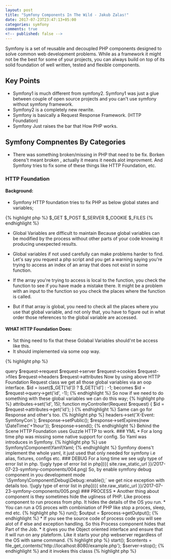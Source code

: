 ```yaml
---
layout: post
title: "Symfony Components In The Wild - Jakub Zalas!"
date: 2017-07-23T23:47:13+05:00
categories: symfony
comments: true
<!-- published: false -->
---
```


Symfony is a set of reusable and decoupled PHP components designed to solve common web development problems. While as a framework it might not be the best for some of your projects, you can always build on top of its solid foundation of well written, tested and flexible components.

## Key Points

* Symfony1 is much different from symfony2. Symfony1 was just a glue between couple of open source projects and you can't use symfony without symfony framework.
* Symfony2 is a completely new rewrite.
* Symfony is basically a Request Response Framework. (HTTP Foundation)
* Symfony Just raises the bar that How PHP works.


## Symfony Compnentes By Categories

* There was something broken/missing in PHP that need to be fix. Borken doens't meant broken , actually it means it needs alot improvment. And Symfony tries to fix some of these things like HTTP Foundation, etc.


### HTTP Foundation

#### Background:

* Symfony HTTP foundation tries to fix PHP as below global states and variables;

{% highlight php %}
 $_GET
 $_POST
 $_SERVER
 $_COOKIE
 $_FILES
{% endhighlight %}

* Global Variables are difficult to maintain Because global variables can be modified by the process without other parts of your code knowing it producing unexpected results.
* Global variables if not used carefully can make problems harder to find. Let's say you request a php script and you get a warning saying you're trying to access an index of an array that does not exist in some function.

* If the array you're trying to access is local to the function, you check the function to see if you have made a mistake there. It might be a problem with an input to the function so you check the places where the function is called.

* But if that array is global, you need to check all the places where you use that global variable, and not only that, you have to figure out in what order those references to the global variable are accessed.


####  WHAT HTTP Foundation Does:

* 1st thing need to fix that these Golabal Variables should'nt be access like this.
* It should implemented via some oop way.

{% highlight php %}
<?php
use Symfony\Component\HttpFoundation\Request;

$request = Request::createFromGlobals();

$request->query
$request->request
$request->server
$request->cookies
$request->files
$request->headers
$request->attributes

Now by using above HTTP Foundation Request class we get all those global variables via an oop interface.

$id = isset($_GET['id']) ? $_GET['id'] : -1;
becomes
$id = $request->query->get('id', -1);
{% endhighlight %}

So now if we need to do something with these global variables we can do this way;

{% highlight php %}
<?php
use Symfony\Component\HttpFoundation\Request;

$request = Request::createFromGlobals();
$request->attributes->set('id', 15);

function myController(Request $request) {
	$id = $request->attributes->get('id');

}
{% endhighlight %}

Same can go for Response and other's too.
{% highlight php %}
<?php
// in normal php we need to send some header's info

header('X-Event: SymfonyCon`);
header('Cache-Control: public`);
header('Expires: '.$dateto,e`);

// but using HTTP Foundation
use Symfony\Component\HttpFoundation\Request;

$response = new Response('Hello', 200);
$response->headers->set('X-Event: SymfonyCon`);
$response->setPublic();
$response->setExpires(new \DateTime('+1hour'));
$response->send();
{% endhighlight %}

Behind the Scene HTTP Foundation uses Guzzle HTTP to work.


### YML

* For a long time php was missing some native support for config. So Yaml was introduces in Symfony.
{% highlight php %}
	use Symfony\Component\Yaml\Yaml;
{% endhighlight %}

Symfony doens't implement the whole yaml, it just used that only needed for symfony i.e alias, fixtures, configs etc.

### DEBUG

For a long time we see ugly type of error list in php.
![ugly type of error list in php]({{ site.raw_static_url }}/2017-07-23-symfony-components/004.png)

So, by enable symfony debug component in you development mode `\Symfony\Component\Debug\Debug::enable();` we get nice exception with details too.

![ugly type of error list in php]({{ site.raw_static_url }}/2017-07-23-symfony-components/005.png)

### PROCESS
* Another thing about component is they sometimes hide the ugliness of PHP. Like process component to run process from php. It hides the details of the OS you run.
* You can run a OS proces with combiniation of PHP like stop a proces, sleep, md etc.

{% highlight php %}
<?php

use Symfony\Component\Process\Process;

$process = new Porcess('ls -l');
$exitCode = $process->run();
$output = $process->getOutput();
{% endhighlight %}

* If you see the source code of process code you will see alot of if else and exception handling. So this Process component hides that Part of the Job.
* it gives you the Object oriented interface and ensure that it will run on any plateform. Like it starts your php webserver regardless of the OS with same command.

{% highlight php %}
<?php

$server = new HttpServer\HttpServer( 'var/www', 'localhost', 8000);

$server->start();
$contents = file_get_contents('http://localhost:8080/example.php');
$server->stop();
{% endhighlight %}

and it invokes this classs
{% highlight php %}
<?php

class HttpServer extends PhpProcess{

   public function start($callback = null){ }
}
{% endhighlight %}

### Event Dispatcher

* When you are working with Symfony you become better developer because symfony always promotes best practices using best patterns like decoupling in Event Dispatcher.

![ugly]({{ site.raw_static_url }}/2017-07-23-symfony-components/006.png)

* Like if you have to send Email on User Registration. You just make mailer listner and attache it to dispather. Then on registraiton process complete just call the dispatcher.
